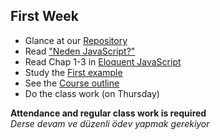 ## First Week

* Glance at our [Repository](https://github.com/BLM-FSMVU/305)
* Read ["Neden JavaScript?"](https://eyler.blogspot.com/2018/06/neden-javascript.html)
* Read Chap 1-3 in [Eloquent JavaScript](http://eloquentjavascript.net/)
* Study the [First example](Counting.html)
* See the [Course outline](../Course_outline.html)
* Do the class work (on Thursday)

**Attendance and regular class work is required** <br>
_Derse devam ve düzenli ödev yapmak gerekiyor_
